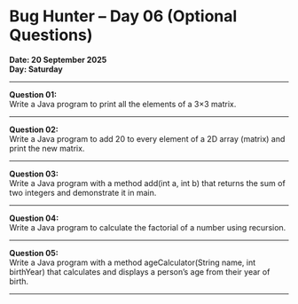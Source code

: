 # Bug Hunter – Day 06 (Optional Questions)

**Date: 20 September 2025**  
**Day: Saturday**

---

**Question 01:**  
Write a Java program to print all the elements of a 3×3 matrix.

---

**Question 02:**  
Write a Java program to add 20 to every element of a 2D array (matrix) and print the new matrix.

---

**Question 03:**  
Write a Java program with a method add(int a, int b) that returns the sum of two integers and demonstrate it in main.

---

**Question 04:**  
Write a Java program to calculate the factorial of a number using recursion.

---

**Question 05:**  
Write a Java program with a method ageCalculator(String name, int birthYear) that calculates and displays a person’s age from their year of birth.

---
